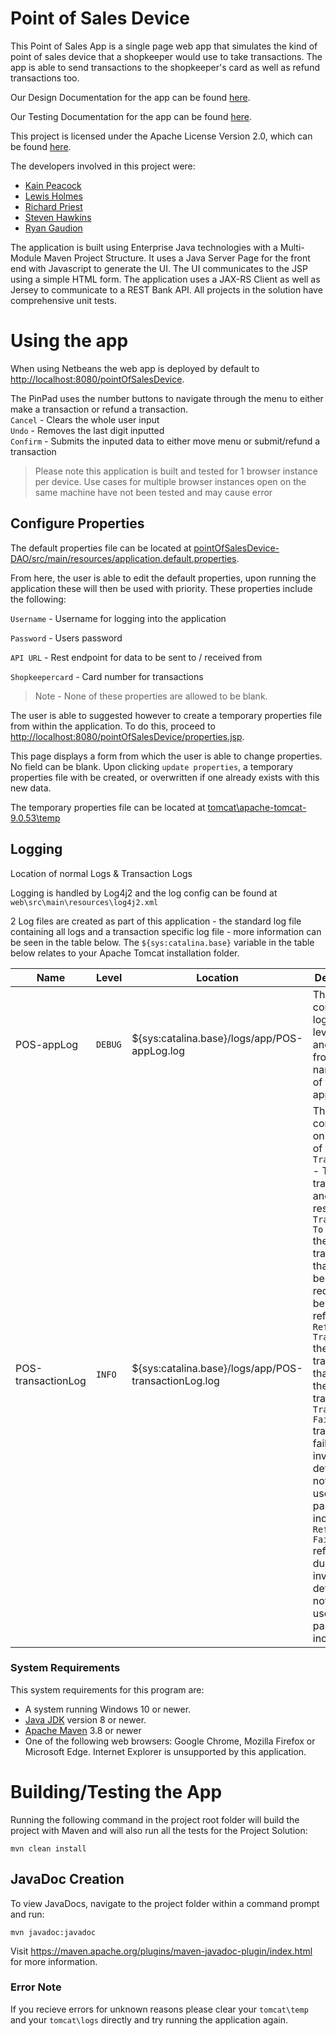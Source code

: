 
# Point of Sales Device
This Point of Sales App is a single page web app that simulates the kind of point of sales device that a shopkeeper would use to take transactions. The app is able to send transactions to the shopkeeper's card as well as refund transactions too.

Our Design Documentation for the app can be found [here](https://github.com/RyanGaudion/COM528-Assignment1/blob/dev/documentation/designDoc.md).

Our Testing Documentation for the app can be found [here](https://github.com/RyanGaudion/COM528-Assignment1/blob/dev/documentation/testDoc.md).

This project is licensed under the Apache License Version 2.0, which can be found [here](https://github.com/RyanGaudion/COM528-Assignment1/blob/dev/LICENSE).

The developers involved in this project were:
- [Kain Peacock](https://github.com/kvpeacock)
- [Lewis Holmes](https://github.com/lewis-holmes-98)
- [Richard Priest](https://github.com/RPriestUK)
- [Steven Hawkins](https://github.com/5hawks48)
- [Ryan Gaudion](https://github.com/RyanGaudion)

The application is built using Enterprise Java technologies with a Multi-Module Maven Project Structure. It uses a Java Server Page for the front end with Javascript to generate the UI. The UI communicates to the JSP using a simple HTML form. The application uses a JAX-RS Client as well as Jersey to communicate to a REST Bank API. All projects in the solution have comprehensive unit tests. 

# Using the app
When using Netbeans the web app is deployed by default to [http://localhost:8080/pointOfSalesDevice](http://localhost:8080/pointOfSalesDevice).

The PinPad uses the number buttons to navigate through the menu to either make a transaction or refund a transaction.  
`Cancel` - Clears the whole user input  
`Undo` - Removes the last digit inputted  
`Confirm` - Submits the inputed data to either move menu or submit/refund a transaction  

> Please note this application is built and tested for 1 browser instance per device. Use cases for multiple browser instances open on the same machine have not been tested and may cause error



## Configure Properties

The default properties file can be located at [pointOfSalesDevice-DAO/src/main/resources/application.default.properties](pointOfSalesDevice-DAO/src/main/resources/application.default.properties).

From here, the user is able to edit the default properties, upon running the application these will then be used with priority. These properties include the following:

`Username` - Username for logging into the application

`Password` - Users password

`API URL` - Rest endpoint for data to be sent to / received from

`Shopkeepercard` - Card number for transactions

> Note - None of these properties are allowed to be blank.

The user is able to suggested however to create a temporary properties file from within the application. To do this, proceed to [http://localhost:8080/pointOfSalesDevice/properties.jsp](http://localhost:8080/pointOfSalesDevice/properties.jsp). 

This page displays a form from which the user is able to change properties. No field can be blank. Upon clicking `update properties`, a temporary properties file with be created, or overwritten if one already exists with this new data. 

The temporary properties file can be located at [tomcat\apache-tomcat-9.0.53\temp](tomcat\apache-tomcat-9.0.53\temp)


## Logging
Location of normal Logs & Transaction Logs

Logging is handled by Log4j2 and the log config can be found at `web\src\main\resources\log4j2.xml`

2 Log files are created as part of this application - the standard log file containing all logs and a transaction specific log file - more information can be seen in the table below. The `${sys:catalina.base}` variable in the table below relates to your Apache Tomcat installation folder.

| Name      | Level | Location | Description |
| ----------- | ----------- |----------- | ----------- |
| POS-appLog      | `DEBUG` | ${sys:catalina.base}/logs/app/POS-appLog.log       | This contains all logs from level Debug and above from all namespaces of the application | 
| POS-transactionLog   | `INFO` | ${sys:catalina.base}/logs/app/POS-transactionLog.log        | This contains only 5 types of logs. `Sent Transaction` - The transaction and it's response. `Transaction To Refund` the transaction that has been requested to be refunded. `Refund Transaction` the new transaction that refunds the previous transaction. `Transaction Failed` transaction failed due to invalid details (card not found or username & password incorrect). `Refund Failed` refund failed due to invalid details (card not found or username & password incorrect). |

### System Requirements
This system requirements for this program are:
- A system running Windows 10 or newer.
- [Java JDK](https://www.oracle.com/java/technologies/downloads/#java8) version 8 or newer.
- [Apache Maven](https://maven.apache.org/install.html) 3.8 or newer
- One of the following web browsers: Google Chrome, Mozilla Firefox or Microsoft Edge. Internet Explorer is unsupported by this application.

# Building/Testing the App
Running the following command in the project root folder will build the project with Maven and will also run all the tests for the Project Solution:

`mvn clean install`

## JavaDoc Creation
To view JavaDocs, navigate to the project folder within a command prompt and run:

`mvn javadoc:javadoc`

Visit https://maven.apache.org/plugins/maven-javadoc-plugin/index.html for more information.

### Error Note

If you recieve errors for unknown reasons please clear your `tomcat\temp` and your `tomcat\logs` directly and try running the application again.

